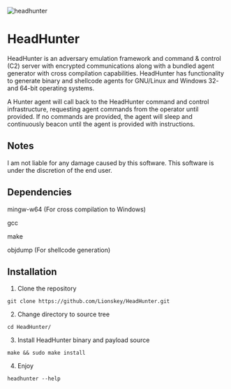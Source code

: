 
![headhunter](https://github.com/Lionskey/HeadHunter/assets/55106700/51dd0e74-ea55-4b2e-9caf-bec3dd8dcd0c)

# HeadHunter
HeadHunter is an adversary emulation framework and command & control (C2) server with encrypted communications along with a bundled agent generator with cross compilation capabilities. 
HeadHunter has functionality to generate binary and shellcode agents for GNU/Linux and Windows 32- and 64-bit operating systems. 

A Hunter agent will call back to the HeadHunter command and control infrastructure, requesting agent commands from the operator until provided. If no commands are provided, the agent will sleep and continuously beacon until the agent is provided with instructions.   

## Notes

I am not liable for any damage caused by this software. This software is under the discretion of the end user.

## Dependencies
mingw-w64 (For cross compilation to Windows)

gcc

make

objdump (For shellcode generation)

## Installation 

1. Clone the repository
``` 
git clone https://github.com/Lionskey/HeadHunter.git
```

2. Change directory to source tree
``` 
cd HeadHunter/
```

3. Install HeadHunter binary and payload source
```
make && sudo make install
```

4. Enjoy
``` 
headhunter --help
``` 
